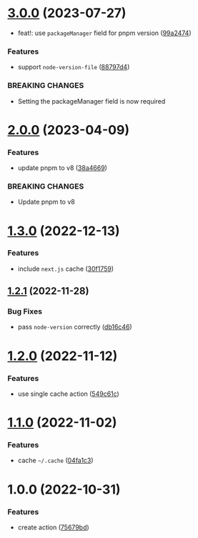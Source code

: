 # [3.0.0](https://github.com/DerYeger/pnpm-setup-action/compare/v2.0.0...v3.0.0) (2023-07-27)


* feat!: use `packageManager` field for pnpm version ([99a2474](https://github.com/DerYeger/pnpm-setup-action/commit/99a247444a23983853eb5b284540cfd5899753de))


### Features

* support `node-version-file` ([88797d4](https://github.com/DerYeger/pnpm-setup-action/commit/88797d459e73474fb923b6804b5c0f1e710b622e))


### BREAKING CHANGES

* Setting the packageManager field is now required

# [2.0.0](https://github.com/DerYeger/pnpm-setup-action/compare/v1.3.0...v2.0.0) (2023-04-09)


### Features

* update pnpm to v8 ([38a4669](https://github.com/DerYeger/pnpm-setup-action/commit/38a4669989c5e381e77b00f42b02b053e8625c5c))


### BREAKING CHANGES

* Update pnpm to v8

# [1.3.0](https://github.com/DerYeger/pnpm-setup-action/compare/v1.2.1...v1.3.0) (2022-12-13)


### Features

* include `next.js` cache ([30f1759](https://github.com/DerYeger/pnpm-setup-action/commit/30f1759f04555400a0ffb26317204f4dee1749b7))

## [1.2.1](https://github.com/DerYeger/pnpm-setup-action/compare/v1.2.0...v1.2.1) (2022-11-28)


### Bug Fixes

* pass `node-version` correctly ([db16c46](https://github.com/DerYeger/pnpm-setup-action/commit/db16c465959b83295e68d1310d4349ce259d88c2))

# [1.2.0](https://github.com/DerYeger/pnpm-setup-action/compare/v1.1.0...v1.2.0) (2022-11-12)


### Features

* use single cache action ([549c61c](https://github.com/DerYeger/pnpm-setup-action/commit/549c61c3a52aaf147ac4578d4eed08e749321b41))

# [1.1.0](https://github.com/DerYeger/pnpm-setup-action/compare/v1.0.0...v1.1.0) (2022-11-02)


### Features

* cache `~/.cache` ([04fa1c3](https://github.com/DerYeger/pnpm-setup-action/commit/04fa1c3819e55e83636925a7b9b8e8656e6e6cf4))

# 1.0.0 (2022-10-31)


### Features

* create action ([75679bd](https://github.com/DerYeger/pnpm-setup-action/commit/75679bdfca5fa2408be6bd08ba25c66fbd3d54ba))
